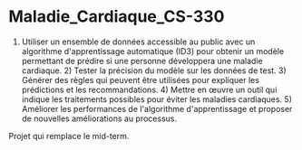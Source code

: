 # Maladie_Cardiaque_CS-330
1) Utiliser un ensemble de données accessible au public avec un algorithme d'apprentissage automatique (ID3) pour obtenir un modèle permettant de prédire si une personne développera une maladie cardiaque. 2) Tester la précision du modèle sur les données de test. 3) Générer des règles qui peuvent être utilisées pour expliquer les prédictions et les recommandations. 4) Mettre en œuvre un outil qui indique les traitements possibles pour éviter les maladies cardiaques. 5) Améliorer les performances de l'algorithme d'apprentissage et proposer de nouvelles améliorations au processus.

Projet qui remplace le mid-term. 
